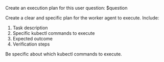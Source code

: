 Create an execution plan for this user question: $question

Create a clear and specific plan for the worker agent to execute. Include:

1. Task description
2. Specific kubectl commands to execute
3. Expected outcome
4. Verification steps

Be specific about which kubectl commands to execute.


